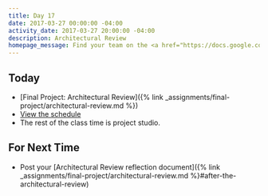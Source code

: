 ```yaml
---
title: Day 17
date: 2017-03-27 00:00:00 -04:00
activity_date: 2017-03-27 20:00:00 -04:00
description: Architectural Review
homepage_message: Find your team on the <a href="https://docs.google.com/spreadsheets/d/1uzT4UIbA-dGVnvxw5YQ36xo4uDCLLsCuBYf0JanX9eU/edit?usp=sharing">review schedule</a>.
---
```


## Today

* [Final Project: Architectural Review]({% link _assignments/final-project/architectural-review.md %})
* [View the schedule](https://docs.google.com/spreadsheets/d/1uzT4UIbA-dGVnvxw5YQ36xo4uDCLLsCuBYf0JanX9eU/edit?usp=sharing)
* The rest of the class time is project studio.


## For Next Time

* Post your [Architectural Review reflection document]({% link _assignments/final-project/architectural-review.md %}#after-the-architectural-review)
